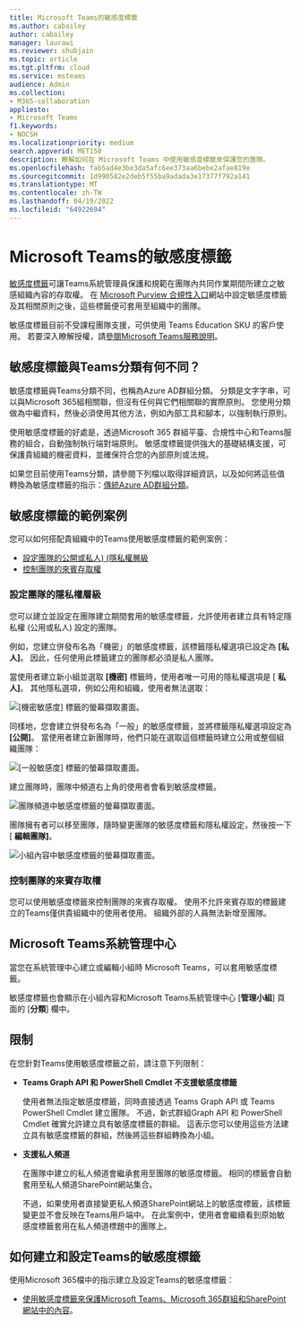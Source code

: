 ```yaml
---
title: Microsoft Teams的敏感度標籤
ms.author: cabailey
author: cabailey
manager: laurawi
ms.reviewer: shubjain
ms.topic: article
ms.tgt.pltfrm: cloud
ms.service: msteams
audience: Admin
ms.collection:
- M365-collaboration
appliesto:
- Microsoft Teams
f1.keywords:
- NOCSH
ms.localizationpriority: medium
search.appverid: MET150
description: 瞭解如何在 Microsoft Teams 中使用敏感度標籤來保護您的團隊。
ms.openlocfilehash: fab5ad4e3be3da5afc6ee373aa6bebe2afae819e
ms.sourcegitcommit: 1d990582e2deb5f55ba9adada3e17377f792a141
ms.translationtype: MT
ms.contentlocale: zh-TW
ms.lasthandoff: 04/19/2022
ms.locfileid: "64922694"
---
```

# <a name="sensitivity-labels-for-microsoft-teams"></a>Microsoft Teams的敏感度標籤

[敏感度標籤](/microsoft-365/compliance/sensitivity-labels)可讓Teams系統管理員保護和規範在團隊內共同作業期間所建立之敏感組織內容的存取權。 在 [Microsoft Purview 合規性入口](/microsoft-365/compliance/go-to-the-securitycompliance-center)網站中設定敏感度標籤及其相關原則之後，這些標籤便可套用至組織中的團隊。

敏感度標籤目前不受課程團隊支援，可供使用 Teams Education SKU 的客戶使用。 若要深入瞭解授權，請[參閱Microsoft Teams服務說明](/office365/servicedescriptions/teams-service-description)。

## <a name="whats-the-difference-between-sensitivity-labels-and-teams-classification"></a>敏感度標籤與Teams分類有何不同？

敏感度標籤與Teams分類不同，也稱為Azure AD群組分類。 分類是文字字串，可以與Microsoft 365組相關聯，但沒有任何與它們相關聯的實際原則。 您使用分類做為中繼資料，然後必須使用其他方法，例如內部工具和腳本，以強制執行原則。

使用敏感度標籤的好處是，透過Microsoft 365 群組平臺、合規性中心和Teams服務的組合，自動強制執行端對端原則。 敏感度標籤提供強大的基礎結構支援，可保護貴組織的機密資料，並確保符合您的內部原則或法規。

如果您目前使用Teams分類，請參閱下列檔以取得詳細資訊，以及如何將這些值轉換為敏感度標籤的指示：[傳統Azure AD群組分類](/microsoft-365/compliance/sensitivity-labels-teams-groups-sites#classic-azure-ad-group-classification)。

## <a name="example-scenarios-for-sensitivity-labels"></a>敏感度標籤的範例案例

您可以如何搭配貴組織中的Teams使用敏感度標籤的範例案例：

- [設定團隊的公開或私人)  (隱私權層級](#set-the-privacy-level-for-teams)
- [控制團隊的來賓存取權](#control-guest-access-to-teams)

### <a name="set-the-privacy-level-for-teams"></a>設定團隊的隱私權層級

您可以建立並設定在團隊建立期間套用的敏感度標籤，允許使用者建立具有特定隱私權 (公用或私人) 設定的團隊。

例如，您建立併發布名為「機密」的敏感度標籤，該標籤隱私權選項已設定為 **[私人]**。 因此，任何使用此標籤建立的團隊都必須是私人團隊。 

當使用者建立新小組並選取 **[機密]** 標籤時，使用者唯一可用的隱私權選項是 [ **私人]**。 其他隱私選項，例如公用和組織，使用者無法選取：

![[機密敏感度] 標籤的螢幕擷取畫面。](media/sensitivity-labels-confidential-example.png)

同樣地，您會建立併發布名為「一般」的敏感度標籤，並將標籤隱私權選項設定為 **[公開]**。 當使用者建立新團隊時，他們只能在選取這個標籤時建立公用或整個組織團隊：

![[一般敏感度] 標籤的螢幕擷取畫面。](media/sensitivity-labels-general-example.png)

建立團隊時，團隊中頻道右上角的使用者會看到敏感度標籤。 

![團隊頻道中敏感度標籤的螢幕擷取畫面。](media/sensitivity-labels-channel.png)

團隊擁有者可以移至團隊，隨時變更團隊的敏感度標籤和隱私權設定，然後按一下 [ **編輯團隊]**。

![小組內容中敏感度標籤的螢幕擷取畫面。](media/sensitivity-labels-edit-team.png)

### <a name="control-guest-access-to-teams"></a>控制團隊的來賓存取權

您可以使用敏感度標籤來控制團隊的來賓存取權。 使用不允許來賓存取的標籤建立的Teams僅供貴組織中的使用者使用。 組織外部的人員無法新增至團隊。

## <a name="microsoft-teams-admin-center"></a>Microsoft Teams系統管理中心

當您在系統管理中心建立或編輯小組時 Microsoft Teams，可以套用敏感度標籤。 

敏感度標籤也會顯示在小組內容和Microsoft Teams系統管理中心 [**管理小組**] 頁面的 [**分類**] 欄中。

## <a name="limitations"></a>限制

在您針對Teams使用敏感度標籤之前，請注意下列限制：

- **Teams Graph API 和 PowerShell Cmdlet 不支援敏感度標籤**
    
    使用者無法指定敏感度標籤，同時直接透過 Teams Graph API 或 Teams PowerShell Cmdlet 建立團隊。 不過，新式群組Graph API 和 PowerShell Cmdlet 確實允許建立具有敏感度標籤的群組。 這表示您可以使用這些方法建立具有敏感度標籤的群組，然後將這些群組轉換為小組。

- **支援私人頻道**
    
    在團隊中建立的私人頻道會繼承套用至團隊的敏感度標籤。 相同的標籤會自動套用至私人頻道SharePoint網站集合。
    
    不過，如果使用者直接變更私人頻道SharePoint網站上的敏感度標籤，該標籤變更並不會反映在Teams用戶端中。 在此案例中，使用者會繼續看到原始敏感度標籤套用在私人頻道標題中的團隊上。

## <a name="how-to-create-and-configure-sensitivity-labels-for-teams"></a>如何建立和設定Teams的敏感度標籤

使用Microsoft 365檔中的指示建立及設定Teams的敏感度標籤： 

- [使用敏感度標籤來保護Microsoft Teams、Microsoft 365群組和SharePoint網站中的內容](/microsoft-365/compliance/sensitivity-labels-teams-groups-sites)。

